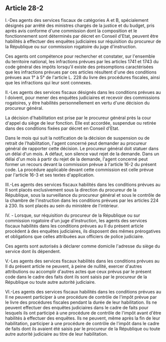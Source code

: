 Article 28-2
----
I.-Des agents des services fiscaux de catégories A et B, spécialement désignés
par arrêté des ministres chargés de la justice et du budget, pris après avis
conforme d'une commission dont la composition et le fonctionnement sont
déterminés par décret en Conseil d'Etat, peuvent être habilités à effectuer des
enquêtes judiciaires sur réquisition du procureur de la République ou sur
commission rogatoire du juge d'instruction.

Ces agents ont compétence pour rechercher et constater, sur l'ensemble du
territoire national, les infractions prévues par les articles 1741 et 1743 du
code général des impôts lorsqu'il existe des présomptions caractérisées que les
infractions prévues par ces articles résultent d'une des conditions prévues aux
1° à 5° de l'article L. 228 du livre des procédures fiscales, ainsi que les
infractions qui leur sont connexes.

II.-Les agents des services fiscaux désignés dans les conditions prévues au I
doivent, pour mener des enquêtes judiciaires et recevoir des commissions
rogatoires, y être habilités personnellement en vertu d'une décision du
procureur général.

La décision d'habilitation est prise par le procureur général près la cour
d'appel du siège de leur fonction. Elle est accordée, suspendue ou retirée dans
des conditions fixées par décret en Conseil d'Etat.

Dans le mois qui suit la notification de la décision de suspension ou de retrait
de l'habilitation, l'agent concerné peut demander au procureur général de
rapporter cette décision. Le procureur général doit statuer dans un délai d'un
mois. A défaut, son silence vaut rejet de la demande. Dans un délai d'un mois à
partir du rejet de la demande, l'agent concerné peut former un recours devant la
commission prévue à l'article 16-2 du présent code. La procédure applicable
devant cette commission est celle prévue par l'article 16-3 et ses textes
d'application.

III.-Les agents des services fiscaux habilités dans les conditions prévues au II
sont placés exclusivement sous la direction du procureur de la République, sous
la surveillance du procureur général et sous le contrôle de la chambre de
l'instruction dans les conditions prévues par les articles 224 à 230. Ils sont
placés au sein du ministère de l'intérieur.

IV. - Lorsque, sur réquisition du procureur de la République ou sur commission
rogatoire d'un juge d'instruction, les agents des services fiscaux habilités
dans les conditions prévues au II du présent article procèdent à des enquêtes
judiciaires, ils disposent des mêmes prérogatives et obligations que celles
attribuées aux officiers de police judiciaire.

Ces agents sont autorisés à déclarer comme domicile l'adresse du siège du
service dont ils dépendent.

V.-Les agents des services fiscaux habilités dans les conditions prévues au II
du présent article ne peuvent, à peine de nullité, exercer d'autres attributions
ou accomplir d'autres actes que ceux prévus par le présent code dans le cadre
des faits dont ils sont saisis par le procureur de la République ou toute autre
autorité judiciaire.

VI.-Les agents des services fiscaux habilités dans les conditions prévues au II
ne peuvent participer à une procédure de contrôle de l'impôt prévue par le livre
des procédures fiscales pendant la durée de leur habilitation. Ils ne peuvent
effectuer des enquêtes judiciaires dans le cadre de faits pour lesquels ils ont
participé à une procédure de contrôle de l'impôt avant d'être habilités à
effectuer des enquêtes. Ils ne peuvent, même après la fin de leur habilitation,
participer à une procédure de contrôle de l'impôt dans le cadre de faits dont
ils avaient été saisis par le procureur de la République ou toute autre autorité
judiciaire au titre de leur habilitation.
